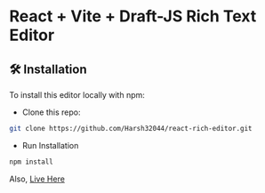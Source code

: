 # React + Vite + Draft-JS Rich Text Editor

## 🛠 Installation

To install this editor locally with npm:

- Clone this repo:
```bash
git clone https://github.com/Harsh32044/react-rich-editor.git
```
- Run Installation
```bash
npm install
```

Also, [Live Here](https://linktodocumentation)